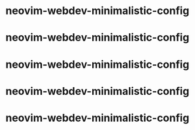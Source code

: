 # neovim-webdev-minimalistic-config
# neovim-webdev-minimalistic-config
# neovim-webdev-minimalistic-config
# neovim-webdev-minimalistic-config
# neovim-webdev-minimalistic-config
